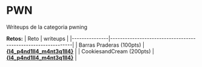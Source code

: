# PWN 

Writeups de la categoria pwning

**Retos:**
| Reto          | writeups                                                         |
|---------------|--------------------------------------------------------------|
| Barras Praderas (100pts)     | [**{l4_p4nd1ll4_m4nt3q1ll4}**](./100/files/BarrasPraderas.pdf) |
| CookiesandCream (200pts)     | [**{l4_p4nd1ll4_m4nt3q1ll4}**](./200/files/Cookiesandcream.pdf) |
